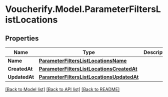 # Voucherify.Model.ParameterFiltersListLocations

## Properties

Name | Type | Description | Notes
------------ | ------------- | ------------- | -------------
**Name** | [**ParameterFiltersListLocationsName**](ParameterFiltersListLocationsName.md) |  | [optional] 
**CreatedAt** | [**ParameterFiltersListLocationsCreatedAt**](ParameterFiltersListLocationsCreatedAt.md) |  | [optional] 
**UpdatedAt** | [**ParameterFiltersListLocationsUpdatedAt**](ParameterFiltersListLocationsUpdatedAt.md) |  | [optional] 

[[Back to Model list]](../README.md#documentation-for-models) [[Back to API list]](../README.md#documentation-for-api-endpoints) [[Back to README]](../README.md)

